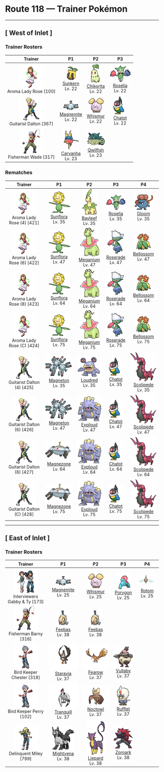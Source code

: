 # Route 118 — Trainer Pokémon

---

## [ West of Inlet ]

### Trainer Rosters

| Trainer | P1 | P2 | P3 |
|:-------:|:--:|:--:|:--:|
| ![Aroma Lady Rose](../../assets/trainers/aroma_lady.png "Aroma Lady Rose")<br>Aroma Lady Rose [100] | <div class="sprite-cell">![Sunkern](../../assets/sprites/sunkern/front.gif "Sunkern: Sunkern tries to move as little as it possibly can. It does so because it tries to conserve all the nutrients it has stored in its body for its evolution. It will not eat a thing, subsisting only on morning dew.")<br>[Sunkern](../../pokemon/sunkern.md)<br>Lv. 22</div> | <div class="sprite-cell">![Chikorita](../../assets/sprites/chikorita/front.gif "Chikorita: In battle, Chikorita waves its leaf around to keep the foe at bay. However, a sweet fragrance also wafts from the leaf, becalming the battling Pokémon and creating a cozy, friendly atmosphere all around.")<br>[Chikorita](../../pokemon/chikorita.md)<br>Lv. 22</div> | <div class="sprite-cell">![Roselia](../../assets/sprites/roselia/front.gif "Roselia: On extremely rare occasions, a Roselia is said to appear with its flowers in unusual colors. The thorns on this Pokémon’s head contain a vicious poison.")<br>[Roselia](../../pokemon/roselia.md)<br>Lv. 22</div> |
| ![Guitarist Dalton](../../assets/trainers/guitarist.png "Guitarist Dalton")<br>Guitarist Dalton [367] | <div class="sprite-cell">![Magnemite](../../assets/sprites/magnemite/front.gif "Magnemite: Magnemite floats in the air by emitting electromagnetic waves from the units at its sides. These waves block gravity. This Pokémon becomes incapable of flight if its internal electrical supply is depleted.")<br>[Magnemite](../../pokemon/magnemite.md)<br>Lv. 22</div> | <div class="sprite-cell">![Whismur](../../assets/sprites/whismur/front.gif "Whismur: Whismur is very timid. If it starts to cry loudly, it becomes startled by its own crying and cries even harder. When it finally stops crying, the Pokémon goes to sleep, all tired out.")<br>[Whismur](../../pokemon/whismur.md)<br>Lv. 22</div> | <div class="sprite-cell">![Chatot](../../assets/sprites/chatot/front.gif "Chatot: It can learn and speak human words. If they gather, they all learn the same saying.")<br>[Chatot](../../pokemon/chatot.md)<br>Lv. 22</div> |
| ![Fisherman Wade](../../assets/trainers/fisherman.png "Fisherman Wade")<br>Fisherman Wade [317] | <div class="sprite-cell">![Carvanha](../../assets/sprites/carvanha/front.gif "Carvanha: If anything invades Carvanha’s territory, it will swarm and tear at the intruder with its pointed fangs. On its own, however, this Pokémon turns suddenly timid.")<br>[Carvanha](../../pokemon/carvanha.md)<br>Lv. 23</div> | <div class="sprite-cell">![Qwilfish](../../assets/sprites/qwilfish/front.gif "Qwilfish: Qwilfish sucks in water, inflating itself. This Pokémon uses the pressure of the water it swallowed to shoot toxic quills all at once from all over its body. It finds swimming somewhat challenging.")<br>[Qwilfish](../../pokemon/qwilfish.md)<br>Lv. 23</div> |

### Rematches

| Trainer | P1 | P2 | P3 | P4 |
|:-------:|:--:|:--:|:--:|:--:|
| ![Aroma Lady Rose (4)](../../assets/trainers/aroma_lady.png "Aroma Lady Rose (4)")<br>Aroma Lady Rose (4) [421] | <div class="sprite-cell">![Sunflora](../../assets/sprites/sunflora/front.gif "Sunflora: Sunflora converts solar energy into nutrition. It moves around actively in the daytime when it is warm. It stops moving as soon as the sun goes down for the night.")<br>[Sunflora](../../pokemon/sunflora.md)<br>Lv. 35</div> | <div class="sprite-cell">![Bayleef](../../assets/sprites/bayleef/front.gif "Bayleef: Bayleef’s neck is ringed by curled-up leaves. Inside each tubular leaf is a small shoot of a tree. The fragrance of this shoot makes people peppy.")<br>[Bayleef](../../pokemon/bayleef.md)<br>Lv. 35</div> | <div class="sprite-cell">![Roselia](../../assets/sprites/roselia/front.gif "Roselia: On extremely rare occasions, a Roselia is said to appear with its flowers in unusual colors. The thorns on this Pokémon’s head contain a vicious poison.")<br>[Roselia](../../pokemon/roselia.md)<br>Lv. 35</div> | <div class="sprite-cell">![Gloom](../../assets/sprites/gloom/front.gif "Gloom: From its mouth Gloom drips honey that smells absolutely horrible. Apparently, it loves the horrid stench. It sniffs the noxious fumes and then drools even more of its honey.")<br>[Gloom](../../pokemon/gloom.md)<br>Lv. 35</div> |
| ![Aroma Lady Rose (6)](../../assets/trainers/aroma_lady.png "Aroma Lady Rose (6)")<br>Aroma Lady Rose (6) [422] | <div class="sprite-cell">![Sunflora](../../assets/sprites/sunflora/front.gif "Sunflora: Sunflora converts solar energy into nutrition. It moves around actively in the daytime when it is warm. It stops moving as soon as the sun goes down for the night.")<br>[Sunflora](../../pokemon/sunflora.md)<br>Lv. 47</div> | <div class="sprite-cell">![Meganium](../../assets/sprites/meganium/front.gif "Meganium: The fragrance of Meganium’s flower soothes and calms emotions. In battle, this Pokémon gives off more of its becalming scent to blunt the foe’s fighting spirit.")<br>[Meganium](../../pokemon/meganium.md)<br>Lv. 47</div> | <div class="sprite-cell">![Roserade](../../assets/sprites/roserade/front.gif "Roserade: With the movements of a dancer, it strikes with whips that are densely lined with poison thorns.")<br>[Roserade](../../pokemon/roserade.md)<br>Lv. 47</div> | <div class="sprite-cell">![Bellossom](../../assets/sprites/bellossom/front.gif "Bellossom: A Bellossom grows flowers more beautifully if it has evolved from a smelly Gloom—the more stinky the better. At night, this Pokémon closes its petals and goes to sleep.")<br>[Bellossom](../../pokemon/bellossom.md)<br>Lv. 47</div> |
| ![Aroma Lady Rose (8)](../../assets/trainers/aroma_lady.png "Aroma Lady Rose (8)")<br>Aroma Lady Rose (8) [423] | <div class="sprite-cell">![Sunflora](../../assets/sprites/sunflora/front.gif "Sunflora: Sunflora converts solar energy into nutrition. It moves around actively in the daytime when it is warm. It stops moving as soon as the sun goes down for the night.")<br>[Sunflora](../../pokemon/sunflora.md)<br>Lv. 64</div> | <div class="sprite-cell">![Meganium](../../assets/sprites/meganium/front.gif "Meganium: The fragrance of Meganium’s flower soothes and calms emotions. In battle, this Pokémon gives off more of its becalming scent to blunt the foe’s fighting spirit.")<br>[Meganium](../../pokemon/meganium.md)<br>Lv. 64</div> | <div class="sprite-cell">![Roserade](../../assets/sprites/roserade/front.gif "Roserade: With the movements of a dancer, it strikes with whips that are densely lined with poison thorns.")<br>[Roserade](../../pokemon/roserade.md)<br>Lv. 64</div> | <div class="sprite-cell">![Bellossom](../../assets/sprites/bellossom/front.gif "Bellossom: A Bellossom grows flowers more beautifully if it has evolved from a smelly Gloom—the more stinky the better. At night, this Pokémon closes its petals and goes to sleep.")<br>[Bellossom](../../pokemon/bellossom.md)<br>Lv. 64</div> |
| ![Aroma Lady Rose (C)](../../assets/trainers/aroma_lady.png "Aroma Lady Rose (C)")<br>Aroma Lady Rose (C) [424] | <div class="sprite-cell">![Sunflora](../../assets/sprites/sunflora/front.gif "Sunflora: Sunflora converts solar energy into nutrition. It moves around actively in the daytime when it is warm. It stops moving as soon as the sun goes down for the night.")<br>[Sunflora](../../pokemon/sunflora.md)<br>Lv. 75</div> | <div class="sprite-cell">![Meganium](../../assets/sprites/meganium/front.gif "Meganium: The fragrance of Meganium’s flower soothes and calms emotions. In battle, this Pokémon gives off more of its becalming scent to blunt the foe’s fighting spirit.")<br>[Meganium](../../pokemon/meganium.md)<br>Lv. 75</div> | <div class="sprite-cell">![Roserade](../../assets/sprites/roserade/front.gif "Roserade: With the movements of a dancer, it strikes with whips that are densely lined with poison thorns.")<br>[Roserade](../../pokemon/roserade.md)<br>Lv. 75</div> | <div class="sprite-cell">![Bellossom](../../assets/sprites/bellossom/front.gif "Bellossom: A Bellossom grows flowers more beautifully if it has evolved from a smelly Gloom—the more stinky the better. At night, this Pokémon closes its petals and goes to sleep.")<br>[Bellossom](../../pokemon/bellossom.md)<br>Lv. 75</div> |
| ![Guitarist Dalton (4)](../../assets/trainers/guitarist.png "Guitarist Dalton (4)")<br>Guitarist Dalton (4) [425] | <div class="sprite-cell">![Magneton](../../assets/sprites/magneton/front.gif "Magneton: Magneton emits a powerful magnetic force that is fatal to electronics and precision instruments. Because of this, it is said that some towns warn people to keep this Pokémon inside a Poké Ball.")<br>[Magneton](../../pokemon/magneton.md)<br>Lv. 35</div> | <div class="sprite-cell">![Loudred](../../assets/sprites/loudred/front.gif "Loudred: Loudred shouts while stamping its feet. After it finishes shouting, this Pokémon becomes incapable of hearing anything for a while. This is considered to be a weak point.")<br>[Loudred](../../pokemon/loudred.md)<br>Lv. 35</div> | <div class="sprite-cell">![Chatot](../../assets/sprites/chatot/front.gif "Chatot: It can learn and speak human words. If they gather, they all learn the same saying.")<br>[Chatot](../../pokemon/chatot.md)<br>Lv. 35</div> | <div class="sprite-cell">![Scolipede](../../assets/sprites/scolipede/front.gif "Scolipede: With quick movements, it chases down its foes, attacking relentlessly with its horns until it prevails.")<br>[Scolipede](../../pokemon/scolipede.md)<br>Lv. 35</div> |
| ![Guitarist Dalton (6)](../../assets/trainers/guitarist.png "Guitarist Dalton (6)")<br>Guitarist Dalton (6) [426] | <div class="sprite-cell">![Magneton](../../assets/sprites/magneton/front.gif "Magneton: Magneton emits a powerful magnetic force that is fatal to electronics and precision instruments. Because of this, it is said that some towns warn people to keep this Pokémon inside a Poké Ball.")<br>[Magneton](../../pokemon/magneton.md)<br>Lv. 47</div> | <div class="sprite-cell">![Exploud](../../assets/sprites/exploud/front.gif "Exploud: Exploud communicates its feelings to the others by emitting whistle-like sounds from the tubes on its body. This Pokémon only raises its voice when it is in battle.")<br>[Exploud](../../pokemon/exploud.md)<br>Lv. 47</div> | <div class="sprite-cell">![Chatot](../../assets/sprites/chatot/front.gif "Chatot: It can learn and speak human words. If they gather, they all learn the same saying.")<br>[Chatot](../../pokemon/chatot.md)<br>Lv. 47</div> | <div class="sprite-cell">![Scolipede](../../assets/sprites/scolipede/front.gif "Scolipede: With quick movements, it chases down its foes, attacking relentlessly with its horns until it prevails.")<br>[Scolipede](../../pokemon/scolipede.md)<br>Lv. 47</div> |
| ![Guitarist Dalton (8)](../../assets/trainers/guitarist.png "Guitarist Dalton (8)")<br>Guitarist Dalton (8) [427] | <div class="sprite-cell">![Magnezone](../../assets/sprites/magnezone/front.gif "Magnezone: It evolved from exposure to a special magnetic field. Three units generate magnetism.")<br>[Magnezone](../../pokemon/magnezone.md)<br>Lv. 64</div> | <div class="sprite-cell">![Exploud](../../assets/sprites/exploud/front.gif "Exploud: Exploud communicates its feelings to the others by emitting whistle-like sounds from the tubes on its body. This Pokémon only raises its voice when it is in battle.")<br>[Exploud](../../pokemon/exploud.md)<br>Lv. 64</div> | <div class="sprite-cell">![Chatot](../../assets/sprites/chatot/front.gif "Chatot: It can learn and speak human words. If they gather, they all learn the same saying.")<br>[Chatot](../../pokemon/chatot.md)<br>Lv. 64</div> | <div class="sprite-cell">![Scolipede](../../assets/sprites/scolipede/front.gif "Scolipede: With quick movements, it chases down its foes, attacking relentlessly with its horns until it prevails.")<br>[Scolipede](../../pokemon/scolipede.md)<br>Lv. 64</div> |
| ![Guitarist Dalton (C)](../../assets/trainers/guitarist.png "Guitarist Dalton (C)")<br>Guitarist Dalton (C) [428] | <div class="sprite-cell">![Magnezone](../../assets/sprites/magnezone/front.gif "Magnezone: It evolved from exposure to a special magnetic field. Three units generate magnetism.")<br>[Magnezone](../../pokemon/magnezone.md)<br>Lv. 75</div> | <div class="sprite-cell">![Exploud](../../assets/sprites/exploud/front.gif "Exploud: Exploud communicates its feelings to the others by emitting whistle-like sounds from the tubes on its body. This Pokémon only raises its voice when it is in battle.")<br>[Exploud](../../pokemon/exploud.md)<br>Lv. 75</div> | <div class="sprite-cell">![Chatot](../../assets/sprites/chatot/front.gif "Chatot: It can learn and speak human words. If they gather, they all learn the same saying.")<br>[Chatot](../../pokemon/chatot.md)<br>Lv. 75</div> | <div class="sprite-cell">![Scolipede](../../assets/sprites/scolipede/front.gif "Scolipede: With quick movements, it chases down its foes, attacking relentlessly with its horns until it prevails.")<br>[Scolipede](../../pokemon/scolipede.md)<br>Lv. 75</div> |

---

## [ East of Inlet ]

### Trainer Rosters

| Trainer | P1 | P2 | P3 | P4 |
|:-------:|:--:|:--:|:--:|:--:|
| ![Interviewers Gabby & Ty](../../assets/trainers/interviewers.png "Interviewers Gabby & Ty")<br>Interviewers Gabby & Ty [173] | <div class="sprite-cell">![Magnemite](../../assets/sprites/magnemite/front.gif "Magnemite: Magnemite floats in the air by emitting electromagnetic waves from the units at its sides. These waves block gravity. This Pokémon becomes incapable of flight if its internal electrical supply is depleted.")<br>[Magnemite](../../pokemon/magnemite.md)<br>Lv. 25</div> | <div class="sprite-cell">![Whismur](../../assets/sprites/whismur/front.gif "Whismur: Whismur is very timid. If it starts to cry loudly, it becomes startled by its own crying and cries even harder. When it finally stops crying, the Pokémon goes to sleep, all tired out.")<br>[Whismur](../../pokemon/whismur.md)<br>Lv. 25</div> | <div class="sprite-cell">![Porygon](../../assets/sprites/porygon/front.gif "Porygon: Porygon is capable of reverting itself entirely back to program data and entering cyberspace. This Pokémon is copy protected so it cannot be duplicated by copying.")<br>[Porygon](../../pokemon/porygon.md)<br>Lv. 25</div> | <div class="sprite-cell">![Rotom](../../assets/sprites/rotom/front.gif "Rotom: Its body is composed of plasma. It is known to infiltrate electronic devices and wreak havoc.")<br>[Rotom](../../pokemon/rotom.md)<br>Lv. 25</div> |
| ![Fisherman Barny](../../assets/trainers/fisherman.png "Fisherman Barny")<br>Fisherman Barny [316] | <div class="sprite-cell">![Feebas](../../assets/sprites/feebas/front.gif "Feebas: While Feebas’s body is in tatters, it has a hardy and tenacious life force that enables it to live anywhere. However, this Pokémon is also slow and dimwitted, making it an easy catch.")<br>[Feebas](../../pokemon/feebas.md)<br>Lv. 38</div> | <div class="sprite-cell">![Feebas](../../assets/sprites/feebas/front.gif "Feebas: While Feebas’s body is in tatters, it has a hardy and tenacious life force that enables it to live anywhere. However, this Pokémon is also slow and dimwitted, making it an easy catch.")<br>[Feebas](../../pokemon/feebas.md)<br>Lv. 38</div> |
| ![Bird Keeper Chester](../../assets/trainers/bird_keeper.png "Bird Keeper Chester")<br>Bird Keeper Chester [318] | <div class="sprite-cell">![Staravia](../../assets/sprites/staravia/front.gif "Staravia: It lives in forests and fields. Squabbles over territory occur when flocks collide.")<br>[Staravia](../../pokemon/staravia.md)<br>Lv. 37</div> | <div class="sprite-cell">![Fearow](../../assets/sprites/fearow/front.gif "Fearow: Fearow is recognized by its long neck and elongated beak. They are conveniently shaped for catching prey in soil or water. It deftly moves its long and skinny beak to pluck prey.")<br>[Fearow](../../pokemon/fearow.md)<br>Lv. 37</div> | <div class="sprite-cell">![Vullaby](../../assets/sprites/vullaby/front.gif "Vullaby: Their wings are too tiny to allow them to fly. They guard their posteriors with bones that were gathered by Mandibuzz.")<br>[Vullaby](../../pokemon/vullaby.md)<br>Lv. 37</div> |
| ![Bird Keeper Perry](../../assets/trainers/bird_keeper.png "Bird Keeper Perry")<br>Bird Keeper Perry [102] | <div class="sprite-cell">![Tranquill](../../assets/sprites/tranquill/front.gif "Tranquill: No matter where in the world it goes, it knows where its nest is, so it never gets separated from its Trainer.")<br>[Tranquill](../../pokemon/tranquill.md)<br>Lv. 37</div> | <div class="sprite-cell">![Noctowl](../../assets/sprites/noctowl/front.gif "Noctowl: Noctowl never fails at catching prey in darkness. This Pokémon owes its success to its superior vision that allows it to see in minimal light, and to its soft, supple wings that make no sound in flight.")<br>[Noctowl](../../pokemon/noctowl.md)<br>Lv. 37</div> | <div class="sprite-cell">![Rufflet](../../assets/sprites/rufflet/front.gif "Rufflet: They will challenge anything, even strong opponents, without fear. Their frequent fights help them become stronger.")<br>[Rufflet](../../pokemon/rufflet.md)<br>Lv. 37</div> |
| ![Delinquent Miley](../../assets/trainers/delinquent.png "Delinquent Miley")<br>Delinquent Miley [799] | <div class="sprite-cell">![Mightyena](../../assets/sprites/mightyena/front.gif "Mightyena: Mightyena travel and act as a pack in the wild. The memory of its life in the wild compels the Pokémon to obey only those Trainers that it recognizes to possess superior skill.")<br>[Mightyena](../../pokemon/mightyena.md)<br>Lv. 38</div> | <div class="sprite-cell">![Liepard](../../assets/sprites/liepard/front.gif "Liepard: Stealthily, it sneaks up on its target, striking from behind before its victim has a chance to react.")<br>[Liepard](../../pokemon/liepard.md)<br>Lv. 38</div> | <div class="sprite-cell">![Zoroark](../../assets/sprites/zoroark/front.gif "Zoroark: Bonds between these Pokémon are very strong. It protects the safety of its pack by tricking its opponents.")<br>[Zoroark](../../pokemon/zoroark.md)<br>Lv. 38</div> |

